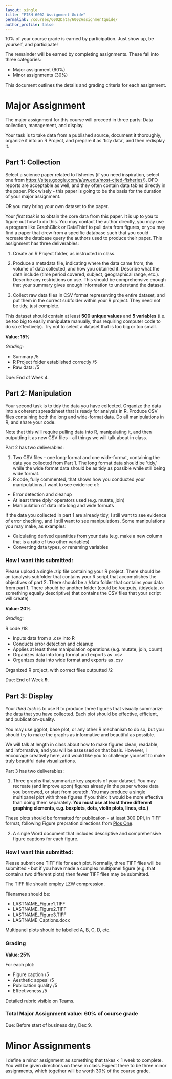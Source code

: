 ```yaml
---
layout: single
title: "FISH 6002 Assignment Guide"
permalink: /courses/6002Data/6002Assignmentguide/
author_profile: false
---
```


10% of your course grade is earned by participation. Just show up, be yourself, and participate!

The remainder will be earned by completing assignments. These fall into three categories:

- Major assignment (60%)
- Minor assignments (30%)

This document outlines the details and grading criteria for each assignment.

# Major Assignment
 
The major assignment for this course will proceed in three parts: Data collection, management, and display.

Your task is to take data from a published source, document it thoroughly, organize it into an R Project, and prepare it as 'tidy data', and then redisplay it. 

## Part 1: Collection

Select a science paper related to fisheries (if you need inspiration, select one from https://sites.google.com/a/uw.edu/most-cited-fisheries/). DFO reports are acceptable as well, and they often contain data tables directly in the paper. Pick wisely - this paper is going to be the basis for the duration of your major assignment.

OR you may bring your own dataset to the paper. 

Your *first task* is to obtain the core data from this paper. It is up to you to figure out how to do this. You may contact the author directly, you may use a program like GraphClick or DataThief to pull data from figures, or you may find a paper that drew from a specific database such that you could recreate the database query the authors used to produce their paper. This assignment has three deliverables:

1. Create an R Project folder, as instructed in class. 

2. Produce a metadata file, indicating where the data came from, the volume of data collected, and how you obtained it. Describe what the data include (time period covered, subject, geographical range, etc.). Describe any restrictions on use. This should be comprehensive enough that your summary gives enough information to understand the dataset.

3. Collect raw data files in CSV format representing the entire dataset, and put them in the correct subfolder within your R project. They need not be tidy, just complete.

This dataset should contain at least **500 unique values** and **5 variables** (i.e. be too big to easily manipulate manually, thus requiring computer code to do so effectively). Try not to select a dataset that is too big or too small.

**Value: 15%**

*Grading:*

- Summary /5
- R Project folder established correctly /5
- Raw data: /5

Due: End of Week 4.

## Part 2: Manipulation

Your second task is to tidy the data you have collected. Organize the data into a coherent spreadsheet that is ready for analysis in R. Produce CSV files containing both the long and wide-format data. Do all manipulations in R, and share your code.

Note that this will require pulling data into R, manipulating it, and then outputting it as new CSV files - all things we will talk about in class.

Part 2 has two deliverables:

1. Two CSV files - one long-format and one wide-format, containing the data you collected from Part 1. The long format data should be 'tidy,' while the wide format data should be as tidy as possible while still being wide format.
2. R code, fully commented, that shows how you conducted your manipulations. I want to see evidence of:

* Error detection and cleanup
* At least three dplyr operators used (e.g. mutate, join)
* Manipulation of data into long and wide formats

If the data you collected in part 1 are already tidy, I still want to see evidence of error checking, and I still want to see manipulations. Some manipulations you may make, as examples:

* Calculating derived quantities from your data (e.g. make a new column that is a ratio of two other variables)
* Converting data types, or renaming variables

### How I want this submitted:

Please upload a single .zip file containing your R project. 
There should be an /analysis subfolder that contains your R script that accomplishes the objectives of part 2. 
There should be a /data folder that contains your data from part 1. 
There should be another folder (could be /outputs, /tidydata, or something equally descriptive) that contains the CSV files that your script will create)

**Value: 20%**

*Grading:*

R code /18
  * Inputs data from a .csv into R
  * Conducts error detection and cleanup
  * Applies at least three manipulation operations (e.g. mutate, join, count)
  * Organizes data into long format and exports as .csv
  * Organizes data into wide format and exports as .csv
  
Organized R project, with correct files outputted /2

Due: End of Week **9**.

## Part 3: Display

Your *third task* is to use R to produce three figures that visually summarize the data that you have collected. Each plot should be effective, efficient, and publication-quality.

You may use ggplot, base plot, or any other R mechanism to do so, but you should try to make the graphs as informative and beautiful as possible. 

We will talk at length in class about how to make figures clean, readable, and informative, and you will be assessed on that basis. However, I encourage creativity here, and would like you to challenge yourself to make truly beautiful data visualizations.

Part 3 has two deliverables:

1. Three graphs that summarize key aspects of your dataset. You may recreate (and improve upon) figures already in the paper whose data you borrowed, or start from scratch. You may produce a single multipanel plot with three figures if you think it would be more effective than doing them separately. **You must use at least three different graphing elements, e.g. boxplots, dots, violin plots, lines, etc.)**

These plots should be formatted for publication - at least 300 DPI, in TIFF format, following Figure prepration directions from [Plos One](http://journals.plos.org/plosone/s/figures). 

2. A single Word document that includes descriptive and comprehensive figure captions for each figure. 

### How I want this submitted:

Please submit one TIFF file for each plot. Normally, three TIFF files will be submitted - but if you have made a complex multipanel figure (e.g. that contains two different plots) then fewer TIFF files may be submitted.

The TIFF file should employ LZW compression. 

Filenames should be: 

* LASTNAME_Figure1.TIFF
* LASTNAME_Figure2.TIFF
* LASTNAME_Figure3.TIFF
* LASTNAME_Captions.docx

Multipanel plots should be labelled A, B, C, D, etc.

### Grading

**Value: 25%**

For each plot: 
  * Figure caption /5
  * Aesthetic appeal /5
  * Publication quality /5
  * Effectiveness /5

Detailed rubric visible on Teams.

### Total Major Assignment value: 60% of course grade

Due: Before start of business day, Dec 9.

# Minor Assignments

I define a minor assignment as something that takes < 1 week to complete. You will be given directions on these in class. Expect there to be three minor assignments, which together will be worth 30% of the course grade.